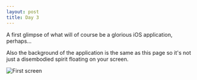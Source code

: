 ```yaml
---
layout: post
title: Day 3
---
```


A first glimpse of what will of course be a glorious iOS application, perhaps…

Also the background of the application is the same as this page so it's not just a disembodied spirit floating on your screen.

![First screen](http://d1oynh985bgc32.cloudfront.net/first_screen.jpeg)
